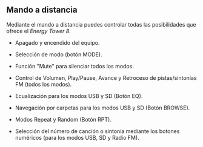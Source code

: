 ## Mando a distancia

Mediante el mando a distancia puedes controlar todas las posibilidades que ofrece el *Energy Tower 8*.

* Apagado y encendido del equipo.

* Selección de modo (botón MODE).

* Función "Mute" para silenciar todos los modos.

* Control de Volumen, Play/Pause, Avance y Retroceso de pistas/sintonías FM (todos los modos).

* Ecualización para los modos USB y SD (Botón EQ).

* Navegación por carpetas para los modos USB y SD (Botón BROWSE).

* Modos Repeat y Random (Botón RPT).

* Selección del número de canción o sintonía mediante los botones numéricos (para los modos USB, SD y Radio FM).









